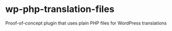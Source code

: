 # wp-php-translation-files
Proof-of-concept plugin that uses plain PHP files for WordPress translations

